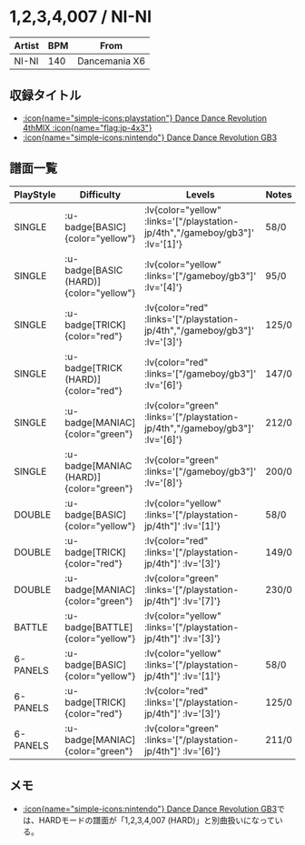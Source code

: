 # 1,2,3,4,007 / NI-NI

|Artist|BPM|From|
|------|---|----|
|NI-NI|140|Dancemania X6|

## 収録タイトル

- [ :icon{name="simple-icons:playstation"} Dance Dance Revolution 4thMIX :icon{name="flag:jp-4x3"} ](/playstation-jp/4th)
- [ :icon{name="simple-icons:nintendo"} Dance Dance Revolution GB3](/gameboy/gb3)

## 譜面一覧

|PlayStyle|Difficulty|Levels|Notes|Movie|
|---------|----------|------|-----|-----|
|SINGLE| :u-badge[BASIC]{color="yellow"} | :lv{color="yellow" :links='["/playstation-jp/4th","/gameboy/gb3"]' :lv='[1]'} |58/0||
|SINGLE| :u-badge[BASIC (HARD)]{color="yellow"} | :lv{color="yellow" :links='["/gameboy/gb3"]' :lv='[4]'} |95/0||
|SINGLE| :u-badge[TRICK]{color="red"} | :lv{color="red" :links='["/playstation-jp/4th","/gameboy/gb3"]' :lv='[3]'} |125/0||
|SINGLE| :u-badge[TRICK (HARD)]{color="red"} | :lv{color="red" :links='["/gameboy/gb3"]' :lv='[6]'} |147/0||
|SINGLE| :u-badge[MANIAC]{color="green"} | :lv{color="green" :links='["/playstation-jp/4th","/gameboy/gb3"]' :lv='[6]'} |212/0||
|SINGLE| :u-badge[MANIAC (HARD)]{color="green"} | :lv{color="green" :links='["/gameboy/gb3"]' :lv='[8]'} |200/0||
|DOUBLE| :u-badge[BASIC]{color="yellow"} | :lv{color="yellow" :links='["/playstation-jp/4th"]' :lv='[1]'} |58/0||
|DOUBLE| :u-badge[TRICK]{color="red"} | :lv{color="red" :links='["/playstation-jp/4th"]' :lv='[3]'} |149/0||
|DOUBLE| :u-badge[MANIAC]{color="green"} | :lv{color="green" :links='["/playstation-jp/4th"]' :lv='[7]'} |230/0||
|BATTLE| :u-badge[BATTLE]{color="yellow"} | :lv{color="yellow" :links='["/playstation-jp/4th"]' :lv='[3]'} |||
|6-PANELS| :u-badge[BASIC]{color="yellow"} | :lv{color="yellow" :links='["/playstation-jp/4th"]' :lv='[1]'} |58/0||
|6-PANELS| :u-badge[TRICK]{color="red"} | :lv{color="red" :links='["/playstation-jp/4th"]' :lv='[3]'} |125/0||
|6-PANELS| :u-badge[MANIAC]{color="green"} | :lv{color="green" :links='["/playstation-jp/4th"]' :lv='[6]'} |211/0||

## メモ

- [ :icon{name="simple-icons:nintendo"} Dance Dance Revolution GB3](/gameboy/gb3)では、HARDモードの譜面が「1,2,3,4,007 (HARD)」と別曲扱いになっている。
